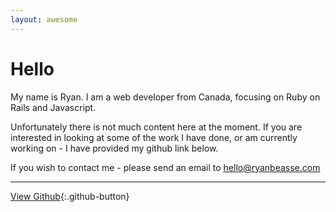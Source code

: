 ```yaml
---
layout: awesome
---
```


# Hello
My name is Ryan. I am a web developer from Canada, focusing on Ruby on Rails and Javascript.

Unfortunately there is not much content here at the moment. If you are interested in looking at some of the work I have done, or am currently working on - I have provided my github link below.

If you wish to contact me - please send an email to [hello@ryanbeasse.com](mailto:hello@ryanbeasse.com)

----

[View Github](https://github.com/rbeasse){:.github-button}